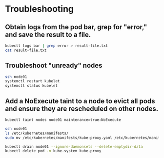 
# Troubleshooting

## Obtain logs from the pod bar, grep for "error," and save the result to a file.
```sh
kubectl logs bar | grep error > result-file.txt
cat result-file.txt
```

## Troubleshoot "unready" nodes
```sh
ssh node01
systemctl restart kubelet
systemctl status kubelet
```

## Add a NoExecute taint to a node to evict all pods and ensure they are rescheduled on other nodes.
```sh
kubectl taint nodes node01 maintenance=true:NoExecute

ssh node01
ls /etc/kubernetes/manifests/
sudo mv /etc/kubernetes/manifests/kube-proxy.yaml /etc/kubernetes/manifests/kube-proxy.yaml.bak

kubectl drain node01 --ignore-daemonsets --delete-emptydir-data
kubectl delete pod -n kube-system kube-proxy
```

    